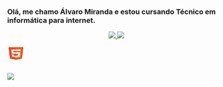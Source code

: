 ### Olá, me chamo Álvaro Miranda e estou cursando Técnico em informática para internet.


<div align="center">
  <a href="https://github.com/alvaroomiranda">
  <img height="160em" src="https://github-readme-stats.vercel.app/api?username=alvaroomiranda&show_icons=true&theme=dark&include_all_commits=true&count_private=true"/>
  <img height="160em" src="https://github-readme-stats.vercel.app/api/top-langs/?username=alvaroomiranda&layout=compact&langs_count=7&theme=dark"/>
</div>
  <div style="display: inline_block"><br>
  <img align="center" alt="Rafa-HTML" height="30" width="40" src="https://raw.githubusercontent.com/devicons/devicon/master/icons/html5/html5-original.svg"
  </div>
  
  ##
  
  <div>
  <a href="https://www.instagram.com/alvaroomirand/" target="_blank"><img src="https://img.shields.io/badge/-Instagram-%23E4405F?style=for-the-badge&logo=instagram&logoColor=white" target="_blank"></a>

   
</div>

